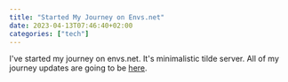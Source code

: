 ```yaml
---
title: "Started My Journey on Envs.net"
date: 2023-04-13T07:46:40+02:00
categories: ["tech"]
---
```


I've started my journey on envs.net. It's minimalistic tilde server.
All of my journey updates are going to be [here](https://envs.net/~youshitsune).
